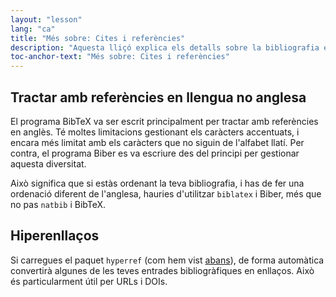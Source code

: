 ```yaml
---
layout: "lesson"
lang: "ca"
title: "Més sobre: Cites i referències"
description: "Aquesta lliçó explica els detalls sobre la bibliografia en altres idiomes que no sigui l'anglès, com convertir les referències en hipervincles, i posa en relleu les principals diferències entre els estils BibTeX."
toc-anchor-text: "Més sobre: Cites i referències"
---
```


## Tractar amb referències en llengua no anglesa

El programa BibTeX va ser escrit principalment per tractar amb referències en anglès. Té moltes limitacions gestionant els caràcters accentuats, i encara més limitat amb els caràcters que no siguin de l'alfabet llatí. Per contra, el programa Biber es va escriure des del principi per gestionar aquesta diversitat.

Això significa que si estàs ordenant la teva bibliografia, i has de fer una ordenació diferent de l'anglesa, hauries d'utilitzar `biblatex` i Biber, més que no pas `natbib` i BibTeX.

## Hiperenllaços

Si carregues el paquet `hyperref` (com hem vist [abans](more-09)), de forma automàtica convertirà algunes de les teves entrades bibliogràfiques en enllaços. Això és particularment útil per URLs i DOIs.

